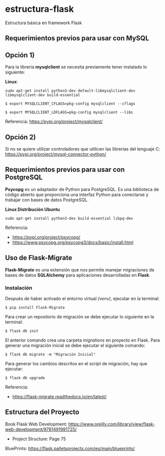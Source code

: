 # estructura-flask
Estructura básica en framework Flask

## Requerimientos previos para usar con MySQL

## Opción 1)

 Para la librería **mysqlclient** se necesita previamente tener instalado lo siguiente:

**Linux**:

`sudo apt-get install python3-dev default-libmysqlclient-dev libmysqlclient-dev build-essential`

`$ export MYSQLCLIENT_CFLAGS=pkg-config mysqlclient --cflags`

`$ export MYSQLCLIENT_LDFLAGS=pkg-config mysqlclient --libs`

Referencia: https://pypi.org/project/mysqlclient/

## Opción 2)

Si no se quiere utilizar controladores que utilicen las librerías del lenguaje C:
https://pypi.org/project/mysql-connector-python/

## Requerimientos previos para usar con PostgreSQL
**Psycopg** es un adaptador de Python para PostgreSQL. Es una biblioteca de código abierto que proporciona una interfaz Python para conectarse y trabajar con bases de datos PostgreSQL.

**Linux Distribución Ubuntu**

`sudo apt-get install python3-dev build-essential libpq-dev`

Referencia:
- https://pypi.org/project/psycopg/
- https://www.psycopg.org/psycopg3/docs/basic/install.html

## Uso de Flask-Migrate
**Flask-Migrate** es una extensión que nos permite manejar migraciones de bases de datos **SQLAlchemy** para aplicaciones desarrolladas en **Flask**.

### Instalación
Después de haber activado el entorno virtual *(venv)*, ejecutar en la terminal:
 
`$ pip install Flask-Migrate`

Para crear un repositorio de migración se debe ejecutar lo siguiente en la terminal:

`$ flask db init`

El anterior comando crea una carpeta *migrations* en proyecto en Flask. Para generar una migración inicial se debe ejecutar el siguiente comando:

`$ flask db migrate -m "Migración Inicial"`

Para generar los cambios descritos en el script de migración, hay que ejecutar:
 
`$ flask db upgrade`

Referencia:
- https://flask-migrate.readthedocs.io/en/latest/

## Estructura del Proyecto
Book Flask Web Development: https://www.oreilly.com/library/view/flask-web-development/9781491991725/

- Project Structure: Page 75

BluePrints: https://flask.palletsprojects.com/es/main/blueprints/
